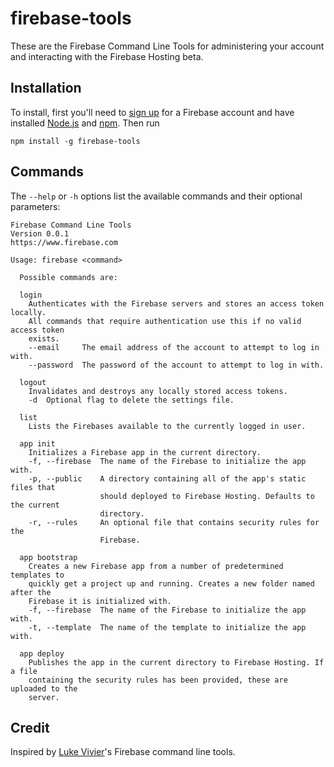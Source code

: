 firebase-tools
============

These are the Firebase Command Line Tools for administering your account and interacting with the Firebase Hosting beta.

## Installation
To install, first you'll need to [sign up](https://www.firebase.com/signup/) for a Firebase account and have installed [Node.js](http://nodejs.org/) and [npm](https://npmjs.org/). Then run
```shell
npm install -g firebase-tools
```
## Commands
The `--help` or `-h` options list the available commands and their optional parameters:

```shell
Firebase Command Line Tools
Version 0.0.1
https://www.firebase.com

Usage: firebase <command>

  Possible commands are:

  login
    Authenticates with the Firebase servers and stores an access token locally.
    All commands that require authentication use this if no valid access token
    exists.
    --email     The email address of the account to attempt to log in with.
    --password  The password of the account to attempt to log in with.

  logout
    Invalidates and destroys any locally stored access tokens.
    -d  Optional flag to delete the settings file.

  list
    Lists the Firebases available to the currently logged in user.

  app init
    Initializes a Firebase app in the current directory.
    -f, --firebase  The name of the Firebase to initialize the app with.
    -p, --public    A directory containing all of the app's static files that
                    should deployed to Firebase Hosting. Defaults to the current
                    directory.
    -r, --rules     An optional file that contains security rules for the
                    Firebase.

  app bootstrap
    Creates a new Firebase app from a number of predetermined templates to
    quickly get a project up and running. Creates a new folder named after the
    Firebase it is initialized with.
    -f, --firebase  The name of the Firebase to initialize the app with.
    -t, --template  The name of the template to initialize the app with.

  app deploy
    Publishes the app in the current directory to Firebase Hosting. If a file
    containing the security rules has been provided, these are uploaded to the
    server.
```
## Credit
Inspired by [Luke Vivier](https://github.com/lvivier)'s Firebase command line tools.
